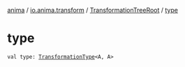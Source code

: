 [anima](../../index.md) / [io.anima.transform](../index.md) / [TransformationTreeRoot](index.md) / [type](./type.md)

# type

`val type: `[`TransformationType`](../-transformation-type.md)`<A, A>`